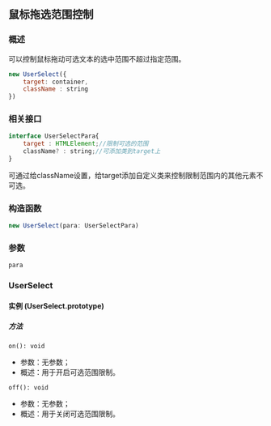 ## 鼠标拖选范围控制
### 概述

可以控制鼠标拖动可选文本的选中范围不超过指定范围。

```js
new UserSelect({
    target: container,
    className : string
})
```

### 相关接口

```js
interface UserSelectPara{
    target : HTMLElement;//限制可选的范围
    className? : string;//可添加类到target上
}
```
可通过给className设置，给target添加自定义类来控制限制范围内的其他元素不可选。

### 构造函数

```js
new UserSelect(para: UserSelectPara)
```

### 参数

`para`

### UserSelect

#### 实例 (UserSelect.prototype)

##### 方法

`on(): void`

* 参数：无参数；
* 概述：用于开启可选范围限制。

`off(): void`

* 参数：无参数；
* 概述：用于关闭可选范围限制。